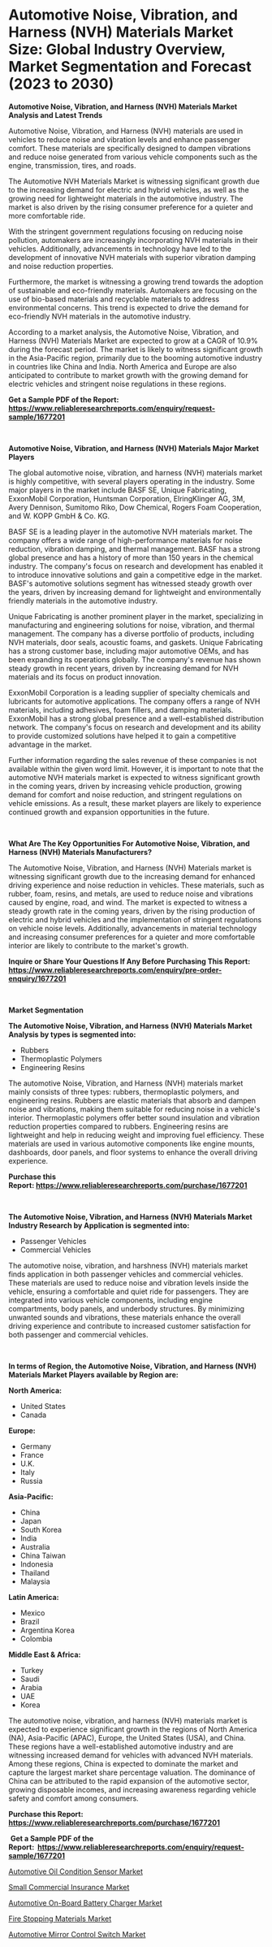 <p><h1>Automotive Noise, Vibration, and Harness (NVH) Materials Market Size: Global Industry Overview, Market Segmentation and Forecast (2023 to 2030)</h1></p><p><strong>Automotive Noise, Vibration, and Harness (NVH) Materials Market Analysis and Latest Trends</strong></p>
<p><p>Automotive Noise, Vibration, and Harness (NVH) materials are used in vehicles to reduce noise and vibration levels and enhance passenger comfort. These materials are specifically designed to dampen vibrations and reduce noise generated from various vehicle components such as the engine, transmission, tires, and roads.</p><p>The Automotive NVH Materials Market is witnessing significant growth due to the increasing demand for electric and hybrid vehicles, as well as the growing need for lightweight materials in the automotive industry. The market is also driven by the rising consumer preference for a quieter and more comfortable ride.</p><p>With the stringent government regulations focusing on reducing noise pollution, automakers are increasingly incorporating NVH materials in their vehicles. Additionally, advancements in technology have led to the development of innovative NVH materials with superior vibration damping and noise reduction properties.</p><p>Furthermore, the market is witnessing a growing trend towards the adoption of sustainable and eco-friendly materials. Automakers are focusing on the use of bio-based materials and recyclable materials to address environmental concerns. This trend is expected to drive the demand for eco-friendly NVH materials in the automotive industry.</p><p>According to a market analysis, the Automotive Noise, Vibration, and Harness (NVH) Materials Market are expected to grow at a CAGR of 10.9% during the forecast period. The market is likely to witness significant growth in the Asia-Pacific region, primarily due to the booming automotive industry in countries like China and India. North America and Europe are also anticipated to contribute to market growth with the growing demand for electric vehicles and stringent noise regulations in these regions.</p></p>
<p><strong>Get a Sample PDF of the Report:&nbsp; <a href="https://www.reliableresearchreports.com/enquiry/request-sample/1677201">https://www.reliableresearchreports.com/enquiry/request-sample/1677201</a></strong></p>
<p>&nbsp;</p>
<p><strong>Automotive Noise, Vibration, and Harness (NVH) Materials Major Market Players</strong></p>
<p><p>The global automotive noise, vibration, and harness (NVH) materials market is highly competitive, with several players operating in the industry. Some major players in the market include BASF SE, Unique Fabricating, ExxonMobil Corporation, Huntsman Corporation, ElringKlinger AG, 3M, Avery Dennison, Sumitomo Riko, Dow Chemical, Rogers Foam Cooperation, and W. KOPP GmbH & Co. KG.</p><p>BASF SE is a leading player in the automotive NVH materials market. The company offers a wide range of high-performance materials for noise reduction, vibration damping, and thermal management. BASF has a strong global presence and has a history of more than 150 years in the chemical industry. The company's focus on research and development has enabled it to introduce innovative solutions and gain a competitive edge in the market. BASF's automotive solutions segment has witnessed steady growth over the years, driven by increasing demand for lightweight and environmentally friendly materials in the automotive industry.</p><p>Unique Fabricating is another prominent player in the market, specializing in manufacturing and engineering solutions for noise, vibration, and thermal management. The company has a diverse portfolio of products, including NVH materials, door seals, acoustic foams, and gaskets. Unique Fabricating has a strong customer base, including major automotive OEMs, and has been expanding its operations globally. The company's revenue has shown steady growth in recent years, driven by increasing demand for NVH materials and its focus on product innovation.</p><p>ExxonMobil Corporation is a leading supplier of specialty chemicals and lubricants for automotive applications. The company offers a range of NVH materials, including adhesives, foam fillers, and damping materials. ExxonMobil has a strong global presence and a well-established distribution network. The company's focus on research and development and its ability to provide customized solutions have helped it to gain a competitive advantage in the market.</p><p>Further information regarding the sales revenue of these companies is not available within the given word limit. However, it is important to note that the automotive NVH materials market is expected to witness significant growth in the coming years, driven by increasing vehicle production, growing demand for comfort and noise reduction, and stringent regulations on vehicle emissions. As a result, these market players are likely to experience continued growth and expansion opportunities in the future.</p></p>
<p>&nbsp;</p>
<p><strong>What Are The Key Opportunities For Automotive Noise, Vibration, and Harness (NVH) Materials Manufacturers?</strong></p>
<p><p>The Automotive Noise, Vibration, and Harness (NVH) Materials market is witnessing significant growth due to the increasing demand for enhanced driving experience and noise reduction in vehicles. These materials, such as rubber, foam, resins, and metals, are used to reduce noise and vibrations caused by engine, road, and wind. The market is expected to witness a steady growth rate in the coming years, driven by the rising production of electric and hybrid vehicles and the implementation of stringent regulations on vehicle noise levels. Additionally, advancements in material technology and increasing consumer preferences for a quieter and more comfortable interior are likely to contribute to the market's growth.</p></p>
<p><strong>Inquire or Share Your Questions If Any Before Purchasing This Report: <a href="https://www.reliableresearchreports.com/enquiry/pre-order-enquiry/1677201">https://www.reliableresearchreports.com/enquiry/pre-order-enquiry/1677201</a></strong></p>
<p>&nbsp;</p>
<p><strong>Market Segmentation</strong></p>
<p><strong>The Automotive Noise, Vibration, and Harness (NVH) Materials Market Analysis by types is segmented into:</strong></p>
<p><ul><li>Rubbers</li><li>Thermoplastic Polymers</li><li>Engineering Resins</li></ul></p>
<p><p>The automotive Noise, Vibration, and Harness (NVH) materials market mainly consists of three types: rubbers, thermoplastic polymers, and engineering resins. Rubbers are elastic materials that absorb and dampen noise and vibrations, making them suitable for reducing noise in a vehicle's interior. Thermoplastic polymers offer better sound insulation and vibration reduction properties compared to rubbers. Engineering resins are lightweight and help in reducing weight and improving fuel efficiency. These materials are used in various automotive components like engine mounts, dashboards, door panels, and floor systems to enhance the overall driving experience.</p></p>
<p><strong>Purchase this Report:&nbsp;<a href="https://www.reliableresearchreports.com/purchase/1677201">https://www.reliableresearchreports.com/purchase/1677201</a></strong></p>
<p>&nbsp;</p>
<p><strong>The Automotive Noise, Vibration, and Harness (NVH) Materials Market Industry Research by Application is segmented into:</strong></p>
<p><ul><li>Passenger Vehicles</li><li>Commercial Vehicles</li></ul></p>
<p><p>The automotive noise, vibration, and harshness (NVH) materials market finds application in both passenger vehicles and commercial vehicles. These materials are used to reduce noise and vibration levels inside the vehicle, ensuring a comfortable and quiet ride for passengers. They are integrated into various vehicle components, including engine compartments, body panels, and underbody structures. By minimizing unwanted sounds and vibrations, these materials enhance the overall driving experience and contribute to increased customer satisfaction for both passenger and commercial vehicles.</p></p>
<p>&nbsp;</p>
<p><strong>In terms of Region, the Automotive Noise, Vibration, and Harness (NVH) Materials Market Players available by Region are:</strong></p>
<p>
    <p> <strong> North America: </strong>
        <ul>
            <li>United States</li>
            <li>Canada</li>
        </ul>
        </p> 
    <p> <strong> Europe: </strong>
        <ul>
            <li>Germany</li>
            <li>France</li>
            <li>U.K.</li>
            <li>Italy</li>
            <li>Russia</li>
        </ul>
        </p> 
    <p> <strong> Asia-Pacific: </strong>
        <ul>
            <li>China</li>
            <li>Japan</li>
            <li>South Korea</li>
            <li>India</li>
            <li>Australia</li>
            <li>China Taiwan</li>
            <li>Indonesia</li>
            <li>Thailand</li>
            <li>Malaysia</li>
        </ul>
        </p> 
    <p> <strong> Latin America: </strong>
        <ul>
            <li>Mexico</li>
            <li>Brazil</li>
            <li>Argentina Korea</li>
            <li>Colombia</li>
        </ul>
        </p> 
    <p> <strong> Middle East & Africa: </strong>
        <ul>
            <li>Turkey</li>
            <li>Saudi</li>
            <li>Arabia</li>
            <li>UAE</li>
            <li>Korea</li>
        </ul>
    </p>
    </p>
<p><p>The automotive noise, vibration, and harness (NVH) materials market is expected to experience significant growth in the regions of North America (NA), Asia-Pacific (APAC), Europe, the United States (USA), and China. These regions have a well-established automotive industry and are witnessing increased demand for vehicles with advanced NVH materials. Among these regions, China is expected to dominate the market and capture the largest market share percentage valuation. The dominance of China can be attributed to the rapid expansion of the automotive sector, growing disposable incomes, and increasing awareness regarding vehicle safety and comfort among consumers.</p></p>
<p><strong>Purchase this Report: <a href="https://www.reliableresearchreports.com/purchase/1677201">https://www.reliableresearchreports.com/purchase/1677201</a></strong></p>
<p>&nbsp;<strong>Get a Sample PDF of the Report:&nbsp;&nbsp;<a href="https://www.reliableresearchreports.com/enquiry/request-sample/1677201">https://www.reliableresearchreports.com/enquiry/request-sample/1677201</a></strong></p>
<p><strong></strong></p>
<p><p><a href="https://www.linkedin.com/pulse/automotive-oil-condition-sensor-market-size-2023/">Automotive Oil Condition Sensor Market</a></p><p><a href="https://medium.com/@adolfoadams1988/small-commercial-insurance-market-focuses-on-market-share-size-and-projected-forecast-till-2030-130dd233f1cd">Small Commercial Insurance Market</a></p><p><a href="https://www.linkedin.com/pulse/automotive-on-board-battery-charger-market-size-share-amp/">Automotive On-Board Battery Charger Market</a></p><p><a href="https://medium.com/@vincentalvarez1980/fire-stopping-materials-market-size-growth-forecast-2023-2030-91632fe7cc5a">Fire Stopping Materials Market</a></p><p><a href="https://www.linkedin.com/pulse/automotive-mirror-control-switch-market-insights-players/">Automotive Mirror Control Switch Market</a></p></p>